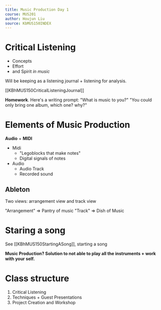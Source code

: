 ```yaml
---
title: Music Production Day 1
course: MUS201
author: Houjun Liu
source: KbMUS150INDEX
---
```


# Critical Listening
- Concepts
- Effort
- and Spirit _in music_

Will be keeping as a listening journal + listening for analysis.

[[KBhMUS150CriticalListeningJournal]]

**Homework**. Here's a writing prompt: "What is music to you?" "You could only bring one album, which one? why?"


# Elements of Music Production

**Audio** + **MIDI**

- Midi 
    - "Legoblocks that make notes"
    - Digital signals of notes
- Audio
    - Audio Track
    - Recorded sound

## Ableton
Two views: arrangement view and track view

"Arrangement" => Pantry of music
"Track" => Dish of Music


# Staring a song
See [[KBhMUS150StartingASong]], starting a song

**Music Production? Solution to not able to play all the instruments + work with your self.**

# Class structure
1. Critical Listening
2. Techniques + Guest Presentations
3. Project Creation and Workshop